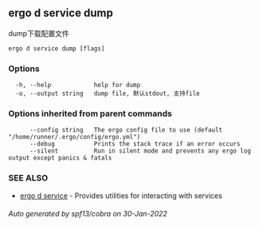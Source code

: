 ## ergo d service dump

dump下载配置文件

```
ergo d service dump [flags]
```

### Options

```
  -h, --help            help for dump
  -o, --output string   dump file, 默认stdout, 支持file
```

### Options inherited from parent commands

```
      --config string   The ergo config file to use (default "/home/runner/.ergo/config/ergo.yml")
      --debug           Prints the stack trace if an error occurs
      --silent          Run in silent mode and prevents any ergo log output except panics & fatals
```

### SEE ALSO

* [ergo d service](ergo_d_service.md)	 - Provides utilities for interacting with services

###### Auto generated by spf13/cobra on 30-Jan-2022
